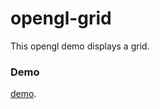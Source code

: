 # opengl-grid

This opengl demo displays a grid.

### Demo

[demo](https://jacklehamster.github.io/opengl-grid/public).